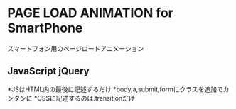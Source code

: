 # PAGE LOAD ANIMATION for SmartPhone
スマートフォン用のページロードアニメーション

## JavaScript jQuery
*JSはHTML内の最後に記述するだけ
*body,a,submit,formにクラスを追加でカンタンに
*CSSに記述するのは.transitionだけ 